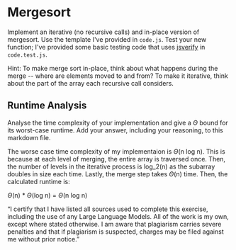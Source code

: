 # Mergesort

Implement an iterative (no recursive calls) and in-place version of mergesort.
Use the template I've provided in `code.js`. Test your new function; I've
provided some basic testing code that uses
[jsverify](https://jsverify.github.io/) in `code.test.js`.

Hint: To make merge sort in-place, think about what happens during the merge --
where are elements moved to and from? To make it iterative, think about the
part of the array each recursive call considers.

## Runtime Analysis

Analyse the time complexity of your implementation and give a $\Theta$ bound for
its worst-case runtime. Add your answer, including your reasoning, to this
markdown file.


The worse case time complexity of my implementaion is $\Theta$(n log n). This is because at each level of merging, the entire array is traversed once. Then, the number of levels in the iterative process is log_2(n) as the subarray doubles in size each time. Lastly, the merge step takes $\Theta$(n) time. Then, the calculated runtime is:

$\Theta$(n) * $\Theta$(log n) = $\Theta$(n log n)

“I certify that I have listed all sources used to complete this exercise, including the use
of any Large Language Models. All of the work is my own, except where stated
otherwise. I am aware that plagiarism carries severe penalties and that if plagiarism is
suspected, charges may be filed against me without prior notice.”
